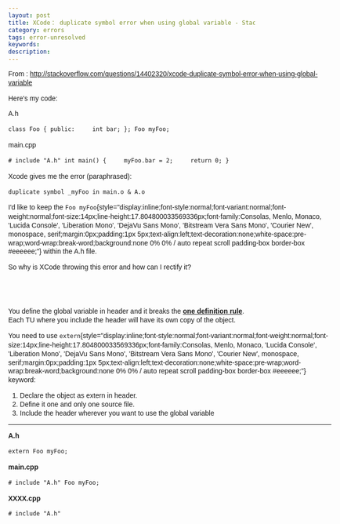 ```yaml
---
layout: post
title: XCode： duplicate symbol error when using global variable - Stack Overflow
category: errors
tags: error-unresolved
keywords: 
description: 
---
```


<div>

<div itemprop="text"
style="display:block;font-style:normal;font-variant:normal;font-weight:normal;font-size:14px;line-height:17.804800033569336px;font-family:Arial, 'Liberation Sans', 'DejaVu Sans', sans-serif;height:470.4375px;padding:0px;text-align:left;text-decoration:none;width:660px;word-wrap:break-word;">

From
: <http://stackoverflow.com/questions/14402320/xcode-duplicate-symbol-error-when-using-global-variable>

Here's my code:

A.h

``` {style="display:block;font-style:normal;font-variant:normal;font-weight:normal;font-size:14px;line-height:17.804800033569336px;font-family:Consolas, Menlo, Monaco, 'Lucida Console', 'Liberation Mono', 'DejaVu Sans Mono', 'Bitstream Vera Sans Mono', 'Courier New', monospace, serif;height:119px;margin:0px 0px 10px;max-height:600px;overflow:auto;padding:5px;text-align:left;text-decoration:none;white-space:pre;width:650px;background:none 0% 0% / auto repeat scroll padding-box border-box #eeeeee;"}
class Foo { public:     int bar; }; Foo myFoo;
```

main.cpp

``` {style="display:block;font-style:normal;font-variant:normal;font-weight:normal;font-size:14px;line-height:17.804800033569336px;font-family:Consolas, Menlo, Monaco, 'Lucida Console', 'Liberation Mono', 'DejaVu Sans Mono', 'Bitstream Vera Sans Mono', 'Courier New', monospace, serif;height:102px;margin:0px 0px 10px;max-height:600px;overflow:auto;padding:5px;text-align:left;text-decoration:none;white-space:pre;width:650px;background:none 0% 0% / auto repeat scroll padding-box border-box #eeeeee;"}
# include "A.h" int main() {     myFoo.bar = 2;     return 0; }
```

Xcode gives me the error (paraphrased):

``` {style="display:block;font-style:normal;font-variant:normal;font-weight:normal;font-size:14px;line-height:17.804800033569336px;font-family:Consolas, Menlo, Monaco, 'Lucida Console', 'Liberation Mono', 'DejaVu Sans Mono', 'Bitstream Vera Sans Mono', 'Courier New', monospace, serif;height:17px;margin:0px 0px 10px;max-height:600px;overflow:auto;padding:5px;text-align:left;text-decoration:none;white-space:pre;width:650px;background:none 0% 0% / auto repeat scroll padding-box border-box #eeeeee;"}
duplicate symbol _myFoo in main.o & A.o
```

I'd like to keep the
`Foo myFoo`{style="display:inline;font-style:normal;font-variant:normal;font-weight:normal;font-size:14px;line-height:17.804800033569336px;font-family:Consolas, Menlo, Monaco, 'Lucida Console', 'Liberation Mono', 'DejaVu Sans Mono', 'Bitstream Vera Sans Mono', 'Courier New', monospace, serif;margin:0px;padding:1px 5px;text-align:left;text-decoration:none;white-space:pre-wrap;word-wrap:break-word;background:none 0% 0% / auto repeat scroll padding-box border-box #eeeeee;"}
within the A.h file.

So why is XCode throwing this error and how can I rectify it?

</div>

</div>

<div>

<div itemprop="text"
style="display:block;font-style:normal;font-variant:normal;font-weight:normal;font-size:14px;line-height:17.804800033569336px;font-family:Arial, 'Liberation Sans', 'DejaVu Sans', sans-serif;height:393.125px;padding:0px;text-align:left;text-decoration:none;width:660px;word-wrap:break-word;">

You define the global variable in header and it breaks the **[one
definition rule](http://en.wikipedia.org/wiki/One_Definition_Rule)**.\
 Each TU where you include the header will have its own copy of the
object.

You need to use
`extern`{style="display:inline;font-style:normal;font-variant:normal;font-weight:normal;font-size:14px;line-height:17.804800033569336px;font-family:Consolas, Menlo, Monaco, 'Lucida Console', 'Liberation Mono', 'DejaVu Sans Mono', 'Bitstream Vera Sans Mono', 'Courier New', monospace, serif;margin:0px;padding:1px 5px;text-align:left;text-decoration:none;white-space:pre-wrap;word-wrap:break-word;background:none 0% 0% / auto repeat scroll padding-box border-box #eeeeee;"}
keyword:

1.  Declare the object as extern in header.
2.  Define it one and only one source file.
3.  Include the header wherever you want to use the global variable

------------------------------------------------------------------------

**A.h**

``` {style="display:block;font-style:normal;font-variant:normal;font-weight:normal;font-size:14px;line-height:17.804800033569336px;font-family:Consolas, Menlo, Monaco, 'Lucida Console', 'Liberation Mono', 'DejaVu Sans Mono', 'Bitstream Vera Sans Mono', 'Courier New', monospace, serif;height:17px;margin:0px 0px 10px;max-height:600px;overflow:auto;padding:5px;text-align:left;text-decoration:none;white-space:pre;width:650px;background:none 0% 0% / auto repeat scroll padding-box border-box #eeeeee;"}
extern Foo myFoo;
```

**main.cpp**

``` {style="display:block;font-style:normal;font-variant:normal;font-weight:normal;font-size:14px;line-height:17.804800033569336px;font-family:Consolas, Menlo, Monaco, 'Lucida Console', 'Liberation Mono', 'DejaVu Sans Mono', 'Bitstream Vera Sans Mono', 'Courier New', monospace, serif;height:51px;margin:0px 0px 10px;max-height:600px;overflow:auto;padding:5px;text-align:left;text-decoration:none;white-space:pre;width:650px;background:none 0% 0% / auto repeat scroll padding-box border-box #eeeeee;"}
# include "A.h" Foo myFoo;
```

**XXXX.cpp**

``` {style="display:block;font-style:normal;font-variant:normal;font-weight:normal;font-size:14px;line-height:17.804800033569336px;font-family:Consolas, Menlo, Monaco, 'Lucida Console', 'Liberation Mono', 'DejaVu Sans Mono', 'Bitstream Vera Sans Mono', 'Courier New', monospace, serif;height:17px;margin:0px 0px 10px;max-height:600px;overflow:auto;padding:5px;text-align:left;text-decoration:none;white-space:pre;width:650px;background:none 0% 0% / auto repeat scroll padding-box border-box #eeeeee;"}
# include "A.h"
```

</div>

</div>







